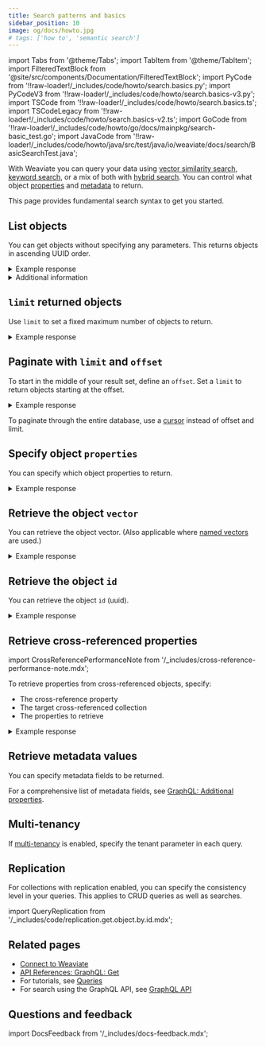 ```yaml
---
title: Search patterns and basics
sidebar_position: 10
image: og/docs/howto.jpg
# tags: ['how to', 'semantic search']
---
```


import Tabs from '@theme/Tabs';
import TabItem from '@theme/TabItem';
import FilteredTextBlock from '@site/src/components/Documentation/FilteredTextBlock';
import PyCode from '!!raw-loader!/_includes/code/howto/search.basics.py';
import PyCodeV3 from '!!raw-loader!/_includes/code/howto/search.basics-v3.py';
import TSCode from '!!raw-loader!/_includes/code/howto/search.basics.ts';
import TSCodeLegacy from '!!raw-loader!/_includes/code/howto/search.basics-v2.ts';
import GoCode from '!!raw-loader!/_includes/code/howto/go/docs/mainpkg/search-basic_test.go';
import JavaCode from '!!raw-loader!/_includes/code/howto/java/src/test/java/io/weaviate/docs/search/BasicSearchTest.java';

With Weaviate you can query your data using [vector similarity search](./similarity.md), [keyword search](./bm25.md), or a mix of both with [hybrid search](./hybrid.md). You can control what object [properties](#specify-object-properties) and [metadata](#retrieve-metadata-values) to return.

This page provides fundamental search syntax to get you started.

## List objects

You can get objects without specifying any parameters. This returns objects in ascending UUID order.

<Tabs groupId="languages">

 <TabItem value="py" label="Python Client v4">
    <FilteredTextBlock
      text={PyCode}
      startMarker="# BasicGetPython"
      endMarker="# END BasicGetPython"
      language="py"
    />
  </TabItem>

<TabItem value="py3" label="Python Client v3">

<FilteredTextBlock
  text={PyCodeV3}
  startMarker="# BasicGetPython"
  endMarker="# END BasicGetPython"
  language="pyv3"
/>

</TabItem>
<TabItem value="js" label="JS/TS Client v3">

<FilteredTextBlock
  text={TSCode}
  startMarker="// BasicGetJS"
  endMarker="// END BasicGetJS"
  language="js"
/>

</TabItem>

<TabItem value="js2" label="JS/TS Client v2">

<FilteredTextBlock
  text={TSCodeLegacy}
  startMarker="// BasicGetJS"
  endMarker="// END BasicGetJS"
  language="tsv2"
/>

</TabItem>

<TabItem value="go" label="Go">
  <FilteredTextBlock
    text={GoCode}
    startMarker="// START BasicGet"
    endMarker="// END BasicGet"
    language="go"
  />
</TabItem>

<TabItem value="java" label="Java">
  <FilteredTextBlock
    text={JavaCode}
    startMarker="// START BasicGet"
    endMarker="// END BasicGet"
    language="java"
  />
</TabItem>

<TabItem value="graphql" label="GraphQL">

<FilteredTextBlock
  text={PyCodeV3}
  startMarker="# BasicGetGraphQL"
  endMarker="# END BasicGetGraphQL"
  language="graphql"
/>

</TabItem>
</Tabs>

<details>
  <summary>Example response</summary>

The output is like this:

<FilteredTextBlock
  text={PyCodeV3}
  startMarker="// BasicGet Expected Results"
  endMarker="// END BasicGet Expected Results"
  language="json"
/>

</details>

<details>
  <summary>Additional information</summary>

  Specify the information that you want your query to return. You can return object properties, object IDs, and object metadata.

</details>

## `limit` returned objects

Use `limit` to set a fixed maximum number of objects to return.

<Tabs groupId="languages">
<TabItem value="py" label="Python Client v4">
<FilteredTextBlock
  text={PyCode}
  startMarker="# GetWithLimitPython"
  endMarker="# END GetWithLimitPython"
  language="py"
/>
</TabItem>

<TabItem value="py3" label="Python Client v3">

<FilteredTextBlock
  text={PyCodeV3}
  startMarker="# GetWithLimitPython"
  endMarker="# END GetWithLimitPython"
  language="pyv3"
/>

</TabItem>
<TabItem value="js" label="JS/TS Client v3">

<FilteredTextBlock
  text={TSCode}
  startMarker="// GetWithLimitJS"
  endMarker="// END GetWithLimitJS"
  language="js"
/>

</TabItem>

<TabItem value="js2" label="JS/TS Client v2">

<FilteredTextBlock
  text={TSCodeLegacy}
  startMarker="// GetWithLimitJS"
  endMarker="// END GetWithLimitJS"
  language="tsv2"
/>
</TabItem>

<TabItem value="go" label="Go">
  <FilteredTextBlock
    text={GoCode}
    startMarker="// START GetWithLimit"
    endMarker="// END GetWithLimit"
    language="go"
  />
</TabItem>

<TabItem value="java" label="Java">
  <FilteredTextBlock
    text={JavaCode}
    startMarker="// START GetWithLimit"
    endMarker="// END GetWithLimit"
    language="java"
  />
</TabItem>

<TabItem value="graphql" label="GraphQL">

<FilteredTextBlock
  text={PyCodeV3}
  startMarker="# GetWithLimitGraphQL"
  endMarker="# END GetWithLimitGraphQL"
  language="graphql"
/>

</TabItem>
</Tabs>

<details>
  <summary>Example response</summary>

The output is like this:

<FilteredTextBlock
  text={PyCodeV3}
  startMarker="// GetWithLimit Expected Results"
  endMarker="// END GetWithLimit Expected Results"
  language="json"
/>

</details>

## Paginate with `limit` and `offset`

To start in the middle of your result set, define an `offset`. Set a `limit` to return objects starting at the offset.

<Tabs groupId="languages">
<TabItem value="py" label="Python Client v4">
<FilteredTextBlock
  text={PyCode}
  startMarker="# GetWithLimitOffsetPython"
  endMarker="# END GetWithLimitOffsetPython"
  language="py"
/>
</TabItem>

<TabItem value="py3" label="Python Client v3">

<FilteredTextBlock
  text={PyCodeV3}
  startMarker="# GetWithLimitOffsetPython"
  endMarker="# END GetWithLimitOffsetPython"
  language="pyv3"
/>

</TabItem>
<TabItem value="js" label="JS/TS Client v3">

<FilteredTextBlock
  text={TSCode}
  startMarker="// GetWithLimitOffsetJS"
  endMarker="// END GetWithLimitOffsetJS"
  language="js"
/>

</TabItem>

<TabItem value="js2" label="JS/TS Client v2">

<FilteredTextBlock
  text={TSCodeLegacy}
  startMarker="// GetWithLimitOffsetJS"
  endMarker="// END GetWithLimitOffsetJS"
  language="tsv2"
/>
</TabItem>

<TabItem value="go" label="Go">
  <FilteredTextBlock
    text={GoCode}
    startMarker="// START GetWithOffset"
    endMarker="// END GetWithOffset"
    language="go"
  />
</TabItem>

<TabItem value="java" label="Java">
  <FilteredTextBlock
    text={JavaCode}
    startMarker="// START GetWithOffset"
    endMarker="// END GetWithOffset"
    language="java"
  />
</TabItem>

<TabItem value="graphql" label="GraphQL">

<FilteredTextBlock
  text={PyCodeV3}
  startMarker="# GetWithLimitOffsetGraphQL"
  endMarker="# END GetWithLimitOffsetGraphQL"
  language="graphql"
/>

</TabItem>
</Tabs>

<details>
  <summary>Example response</summary>

The output is like this:

<FilteredTextBlock
  text={PyCodeV3}
  startMarker="// GetWithLimitOffset Expected Results"
  endMarker="// END GetWithLimitOffset Expected Results"
  language="json"
/>

</details>

To paginate through the entire database, use a [cursor](../manage-objects/read-all-objects.mdx) instead of offset and limit.


## Specify object `properties`

You can specify which object properties to return.

<Tabs groupId="languages">
<TabItem value="py" label="Python Client v4">
<FilteredTextBlock
  text={PyCode}
  startMarker="# GetPropertiesPython"
  endMarker="# END GetPropertiesPython"
  language="py"
/>
</TabItem>


<TabItem value="py3" label="Python Client v3">

<FilteredTextBlock
  text={PyCodeV3}
  startMarker="# GetPropertiesPython"
  endMarker="# END GetPropertiesPython"
  language="pyv3"
/>

</TabItem>
<TabItem value="js" label="JS/TS Client v3">

<FilteredTextBlock
  text={TSCode}
  startMarker="// GetPropertiesJS"
  endMarker="// END GetPropertiesJS"
  language="js"
/>

</TabItem>

<TabItem value="js2" label="JS/TS Client v2">

<FilteredTextBlock
  text={TSCodeLegacy}
  startMarker="// GetPropertiesJS"
  endMarker="// END GetPropertiesJS"
  language="tsv2"
/>

</TabItem>

<TabItem value="go" label="Go">
  <FilteredTextBlock
    text={GoCode}
    startMarker="// START GetProperties"
    endMarker="// END GetProperties"
    language="go"
  />
</TabItem>

<TabItem value="java" label="Java">
  <FilteredTextBlock
    text={JavaCode}
    startMarker="// START GetProperties"
    endMarker="// END GetProperties"
    language="java"
  />
</TabItem>

<TabItem value="graphql" label="GraphQL">

<FilteredTextBlock
  text={PyCodeV3}
  startMarker="# GetPropertiesGraphQL"
  endMarker="# END GetPropertiesGraphQL"
  language="graphql"
/>

</TabItem>
</Tabs>

<details>
  <summary>Example response</summary>

The output is like this:

<FilteredTextBlock
  text={PyCodeV3}
  startMarker="// GetProperties Expected Results"
  endMarker="// END GetProperties Expected Results"
  language="json"
/>

</details>

## Retrieve the object `vector`

You can retrieve the object vector. (Also applicable where [named vectors](../config-refs/vectorization.mdx#named-vectors) are used.)

<Tabs groupId="languages">
<TabItem value="py" label="Python Client v4">
<FilteredTextBlock
  text={PyCode}
  startMarker="# GetObjectVectorPython"
  endMarker="# END GetObjectVectorPython"
  language="py"
/>
</TabItem>

<TabItem value="py3" label="Python Client v3">
<FilteredTextBlock
  text={PyCodeV3}
  startMarker="# GetObjectVectorPython"
  endMarker="# END GetObjectVectorPython"
  language="pyv3"
/>

</TabItem>
<TabItem value="js" label="JS/TS Client v3">

<FilteredTextBlock
  text={TSCode}
  startMarker="// GetObjectVectorJS"
  endMarker="// END GetObjectVectorJS"
  language="js"
/>

</TabItem>

<TabItem value="js2" label="JS/TS Client v2">

<FilteredTextBlock
  text={TSCodeLegacy}
  startMarker="// GetObjectVectorJS"
  endMarker="// END GetObjectVectorJS"
  language="tsv2"
/>

</TabItem>

<TabItem value="go" label="Go">
  <FilteredTextBlock
    text={GoCode}
    startMarker="// START GetObjectVector"
    endMarker="// END GetObjectVector"
    language="go"
  />
</TabItem>

<TabItem value="java" label="Java">
  <FilteredTextBlock
    text={JavaCode}
    startMarker="// START GetObjectVector"
    endMarker="// END GetObjectVector"
    language="java"
  />
</TabItem>

<TabItem value="graphql" label="GraphQL">

<FilteredTextBlock
  text={PyCodeV3}
  startMarker="# GetObjectVectorGraphQL"
  endMarker="# END GetObjectVectorGraphQL"
  language="graphql"
/>

</TabItem>
</Tabs>

<details>
  <summary>Example response</summary>

The output is like this:

<FilteredTextBlock
  text={PyCodeV3}
  startMarker="// GetObjectVector Expected Results"
  endMarker="// END GetObjectVector Expected Results"
  language="json"
/>

</details>

## Retrieve the object `id`

You can retrieve the object `id` (uuid).

<Tabs groupId="languages">
<TabItem value="py" label="Python Client v4">

<FilteredTextBlock
  text={PyCode}
  startMarker="# GetObjectIdPython"
  endMarker="# END GetObjectIdPython"
  language="py"
/>
</TabItem>

<TabItem value="py3" label="Python Client v3">

<FilteredTextBlock
  text={PyCodeV3}
  startMarker="# GetObjectIdPython"
  endMarker="# END GetObjectIdPython"
  language="pyv3"
/>

</TabItem>
<TabItem value="js" label="JS/TS Client v3">

<FilteredTextBlock
  text={TSCode}
  startMarker="// GetObjectIdJS"
  endMarker="// END GetObjectIdJS"
  language="js"
/>

</TabItem>

<TabItem value="js2" label="JS/TS Client v2">

<FilteredTextBlock
  text={TSCodeLegacy}
  startMarker="// GetObjectIdJS"
  endMarker="// END GetObjectIdJS"
  language="tsv2"
/>

</TabItem>

<TabItem value="go" label="Go">
  <FilteredTextBlock
    text={GoCode}
    startMarker="// START GetObjectId"
    endMarker="// END GetObjectId"
    language="go"
  />
</TabItem>

<TabItem value="java" label="Java">
  <FilteredTextBlock
    text={JavaCode}
    startMarker="// START GetObjectId"
    endMarker="// END GetObjectId"
    language="java"
  />
</TabItem>

<TabItem value="graphql" label="GraphQL">

<FilteredTextBlock
  text={PyCodeV3}
  startMarker="# GetObjectIdGraphQL"
  endMarker="# END GetObjectIdGraphQL"
  language="graphql"
/>

</TabItem>
</Tabs>

<details>
  <summary>Example response</summary>

The output is like this:

<FilteredTextBlock
  text={PyCodeV3}
  startMarker="// GetObjectId Expected Results"
  endMarker="// END GetObjectId Expected Results"
  language="json"
/>

</details>

## Retrieve cross-referenced properties

import CrossReferencePerformanceNote from '/_includes/cross-reference-performance-note.mdx';

<CrossReferencePerformanceNote />

To retrieve properties from cross-referenced objects, specify:

- The cross-reference property
- The target cross-referenced collection
- The properties to retrieve

<Tabs groupId="languages">
<TabItem value="py" label="Python Client v4">
<FilteredTextBlock
  text={PyCode}
  startMarker="# GetWithCrossRefsPython"
  endMarker="# END GetWithCrossRefsPython"
  language="py"
/>
</TabItem>

<TabItem value="py3" label="Python Client v3">

<FilteredTextBlock
  text={PyCodeV3}
  startMarker="# GetWithCrossRefsPython"
  endMarker="# END GetWithCrossRefsPython"
  language="pyv3"
/>

</TabItem>
<TabItem value="js" label="JS/TS Client v3">

<FilteredTextBlock
  text={TSCode}
  startMarker="// GetWithCrossRefs"
  endMarker="// END GetWithCrossRefs"
  language="js"
/>

</TabItem>

<TabItem value="js2" label="JS/TS Client v2">

<FilteredTextBlock
  text={TSCodeLegacy}
  startMarker="// GetWithCrossRefs"
  endMarker="// END GetWithCrossRefs"
  language="tsv2"
/>

</TabItem>

<TabItem value="go" label="Go">
  <FilteredTextBlock
    text={GoCode}
    startMarker="// START GetWithCrossRefs"
    endMarker="// END GetWithCrossRefs"
    language="go"
  />
</TabItem>

<TabItem value="graphql" label="GraphQL">

<FilteredTextBlock
  text={PyCodeV3}
  startMarker="# GetWithCrossRefsGraphQL"
  endMarker="# END GetWithCrossRefsGraphQL"
  language="graphql"
/>

</TabItem>
</Tabs>

<details>
  <summary>Example response</summary>

The output is like this:

<FilteredTextBlock
  text={PyCodeV3}
  startMarker="# GetWithCrossRefs Expected Results"
  endMarker="# END GetWithCrossRefs Expected Results"
  language="json"
/>

</details>

## Retrieve metadata values

You can specify metadata fields to be returned.

<Tabs groupId="languages">
<TabItem value="py" label="Python Client v4">
<FilteredTextBlock
  text={PyCode}
  startMarker="# GetWithMetadataPython"
  endMarker="# END GetWithMetadataPython"
  language="py"
/>
</TabItem>

<TabItem value="py3" label="Python Client v3">

<FilteredTextBlock
  text={PyCodeV3}
  startMarker="# GetWithMetadataPython"
  endMarker="# END GetWithMetadataPython"
  language="pyv3"
/>

</TabItem>
<TabItem value="js" label="JS/TS Client v3">

<FilteredTextBlock
  text={TSCode}
  startMarker="// GetWithMetadataJS"
  endMarker="// END GetWithMetadataJS"
  language="js"
/>

</TabItem>

<TabItem value="js2" label="JS/TS Client v2">

<FilteredTextBlock
  text={TSCodeLegacy}
  startMarker="// GetWithMetadataJS"
  endMarker="// END GetWithMetadataJS"
  language="tsv2"
/>

</TabItem>

<TabItem value="go" label="Go">
  <FilteredTextBlock
    text={GoCode}
    startMarker="// START GetWithMetadata"
    endMarker="// END GetWithMetadata"
    language="go"
  />
</TabItem>

<TabItem value="java" label="Java">
  <FilteredTextBlock
    text={JavaCode}
    startMarker="// START GetWithMetadata"
    endMarker="// END GetWithMetadata"
    language="java"
  />
</TabItem>

<TabItem value="graphql" label="GraphQL">

<FilteredTextBlock
  text={PyCodeV3}
  startMarker="# GetWithMetadataGraphQL"
  endMarker="# END GetWithMetadataGraphQL"
  language="graphql"
/>

</TabItem>
</Tabs>

For a comprehensive list of metadata fields, see [GraphQL: Additional properties](../api/graphql/additional-properties.md).


## Multi-tenancy

If [multi-tenancy](../concepts/data.md#multi-tenancy) is enabled, specify the tenant parameter in each query.

<Tabs groupId="languages">
<TabItem value="py" label="Python Client v4">
<FilteredTextBlock
  text={PyCode}
  startMarker="# MultiTenancy"
  endMarker="# END MultiTenancy"
  language="py"
/>
</TabItem>

<TabItem value="py3" label="Python Client v3">
<FilteredTextBlock
  text={PyCodeV3}
  startMarker="# MultiTenancy"
  endMarker="# END MultiTenancy"
  language="pyv3"
 />
</TabItem>

<TabItem value="js" label="JS/TS Client v3">
<FilteredTextBlock
  text={TSCode}
  startMarker="// MultiTenancy"
  endMarker="// END MultiTenancy"
  language="js"
/>
</TabItem>

<TabItem value="js2" label="JS/TS Client v2">
<FilteredTextBlock
  text={TSCodeLegacy}
  startMarker="// MultiTenancy"
  endMarker="// END MultiTenancy"
  language="tsv2"
/>
</TabItem>

<TabItem value="go" label="Go">
  <FilteredTextBlock
    text={GoCode}
    startMarker="// START MultiTenancy"
    endMarker="// END MultiTenancy"
    language="go"
  />
</TabItem>

<TabItem value="java" label="Java">
  <FilteredTextBlock
    text={JavaCode}
    startMarker="// START MultiTenancy"
    endMarker="// END MultiTenancy"
    language="java"
  />
</TabItem>


</Tabs>

## Replication

For collections with replication enabled, you can specify the consistency level in your queries. This applies to CRUD queries as well as searches.

import QueryReplication from '/_includes/code/replication.get.object.by.id.mdx';

<QueryReplication/>

## Related pages

- [Connect to Weaviate](/weaviate/connections)
- [API References: GraphQL: Get](../api/graphql/get.md)
- For tutorials, see [Queries](/weaviate/tutorials/query.md)
- For search using the GraphQL API, see [GraphQL API](../api/graphql/get.md)

## Questions and feedback

import DocsFeedback from '/_includes/docs-feedback.mdx';

<DocsFeedback/>
